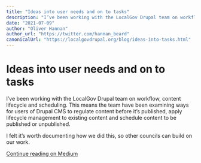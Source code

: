 ```yaml
---
title: "Ideas into user needs and on to tasks"
description: "I’ve been working with the LocalGov Drupal team on workflow, content lifecycle and scheduling. Here's how we've turned ideas into shippable features."
date: "2021-07-09"
author: "Oliver Hannan"
author_url: "https://twitter.com/hannan_beard"
canonicalUrl: "https://localgovdrupal.org/blog/ideas-into-tasks.html"
---
```


# Ideas into user needs and on to tasks

I’ve been working with the LocalGov Drupal team on workflow, content lifecycle and scheduling. This means the team have been examining ways for users of Drupal CMS to regulate content before it’s published, apply lifecycle management to existing content and schedule content to be published or unpublished.

I felt it’s worth documenting how we did this, so other councils can build on our work.

[Continue reading on Medium](https://oliverhannan.medium.com/ideas-into-user-needs-and-on-to-tasks-f0585e0c2698)
